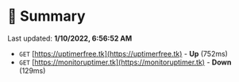 # 📖 Summary
Last updated: **1/10/2022, 6:56:52 AM**

- `GET` [https://uptimerfree.tk](https://uptimerfree.tk) - **Up** (752ms)
- `GET` [https://monitoruptimer.tk](https://monitoruptimer.tk) - **Down** (129ms)
